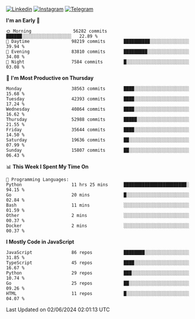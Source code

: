 [![Linkedin](https://img.shields.io/badge/-Archie-blue?style=flat-square&labelColor=gray&logo=Linkedin&logoColor=white&link=https://www.linkedin.com/in/archisdi)](https://www.linkedin.com/in/archisdi)
[![Instagram](https://img.shields.io/badge/-@archisdi-orange?style=flat-square&labelColor=gray&logo=Instagram&logoColor=white&link=https://www.instagram.com/archisdi)](https://www.instagram.com/archisdi)
[![Telegram](https://img.shields.io/badge/-aai-informational?style=flat-square&labelColor=gray&logo=telegram&logoColor=white&link=https://t.me/archisdi)](https://t.me/archisdi)

<!--START_SECTION:waka-->
**I'm an Early 🐤** 

```text
🌞 Morning                56282 commits       ██████░░░░░░░░░░░░░░░░░░░   22.89 % 
🌆 Daytime                98219 commits       ██████████░░░░░░░░░░░░░░░   39.94 % 
🌃 Evening                83810 commits       █████████░░░░░░░░░░░░░░░░   34.08 % 
🌙 Night                  7584 commits        █░░░░░░░░░░░░░░░░░░░░░░░░   03.08 % 
```
📅 **I'm Most Productive on Thursday** 

```text
Monday                   38563 commits       ████░░░░░░░░░░░░░░░░░░░░░   15.68 % 
Tuesday                  42393 commits       ████░░░░░░░░░░░░░░░░░░░░░   17.24 % 
Wednesday                40864 commits       ████░░░░░░░░░░░░░░░░░░░░░   16.62 % 
Thursday                 52988 commits       █████░░░░░░░░░░░░░░░░░░░░   21.55 % 
Friday                   35644 commits       ████░░░░░░░░░░░░░░░░░░░░░   14.50 % 
Saturday                 19636 commits       ██░░░░░░░░░░░░░░░░░░░░░░░   07.99 % 
Sunday                   15807 commits       ██░░░░░░░░░░░░░░░░░░░░░░░   06.43 % 
```


📊 **This Week I Spent My Time On** 

```text
💬 Programming Languages: 
Python                   11 hrs 25 mins      ████████████████████████░   94.15 % 
Go                       20 mins             █░░░░░░░░░░░░░░░░░░░░░░░░   02.84 % 
Bash                     11 mins             ░░░░░░░░░░░░░░░░░░░░░░░░░   01.59 % 
Other                    2 mins              ░░░░░░░░░░░░░░░░░░░░░░░░░   00.37 % 
Docker                   2 mins              ░░░░░░░░░░░░░░░░░░░░░░░░░   00.37 % 
```

**I Mostly Code in JavaScript** 

```text
JavaScript               86 repos            ████████░░░░░░░░░░░░░░░░░   31.85 % 
TypeScript               45 repos            ████░░░░░░░░░░░░░░░░░░░░░   16.67 % 
Python                   29 repos            ███░░░░░░░░░░░░░░░░░░░░░░   10.74 % 
Go                       25 repos            ██░░░░░░░░░░░░░░░░░░░░░░░   09.26 % 
HTML                     11 repos            █░░░░░░░░░░░░░░░░░░░░░░░░   04.07 % 
```




 Last Updated on 02/06/2024 02:01:13 UTC
<!--END_SECTION:waka-->